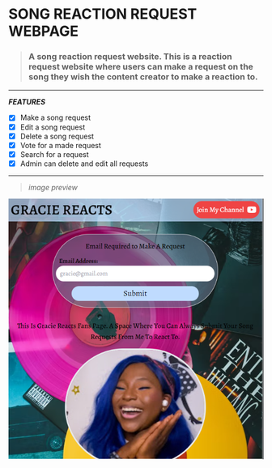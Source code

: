 # SONG REACTION REQUEST WEBPAGE
> ### A song reaction request website. This is a reaction request website where users can make a request on the song they wish the content creator to make a reaction to.

---

**_FEATURES_**
* [x] Make a song request
* [x] Edit a song request
* [x] Delete a song request
* [x] Vote for a made request
* [x] Search for a request
* [x] Admin can delete and edit all requests

---

> *image preview*

![image preview](./src/assests/gracie.png "page preview")